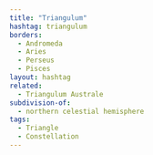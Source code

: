 ```yaml
---
title: "Triangulum"
hashtag: triangulum
borders:
  - Andromeda
  - Aries
  - Perseus
  - Pisces
layout: hashtag
related:
  - Triangulum Australe
subdivision-of:
  - northern celestial hemisphere
tags:
  - Triangle
  - Constellation
---
```

